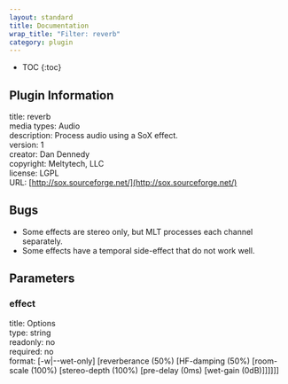 ```yaml
---
layout: standard
title: Documentation
wrap_title: "Filter: reverb"
category: plugin
---
```

* TOC
{:toc}

## Plugin Information

title: reverb  
media types:
Audio  
description: Process audio using a SoX effect.  
version: 1  
creator: Dan Dennedy  
copyright: Meltytech, LLC  
license: LGPL  
URL: [http://sox.sourceforge.net/](http://sox.sourceforge.net/)  

## Bugs

* Some effects are stereo only, but MLT processes each channel separately.
* Some effects have a temporal side-effect that do not work well.


## Parameters

### effect

title: Options    
type: string  
readonly: no  
required: no  
format: [-w|--wet-only] [reverberance (50%) [HF-damping (50%) [room-scale (100%) [stereo-depth (100%) [pre-delay (0ms) [wet-gain (0dB)]]]]]]  

